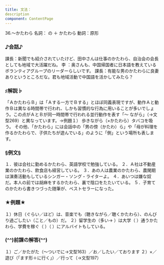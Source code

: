 ```yaml
---
title: 文法：
description
component: ContentPage
---
```



36.～かたわら
名詞： の ＋ かたわら 動詞：原形

### ♪会話♪
課長：新聞でも紹介されていたけど、田中さんは仕事のかたわら、自治会の会長としても地域で大活躍だね。 李 ：奥さんも、中国帰国者に日本語を教えているボランティアグループのリーダーらしいです。 課長：有能な男のかたわらに良妻ありというところだな。君も地域活動で中国語を活かしてみたら？

### ♯解説♭
「ＡかたわらＢ」は「Ａする一方でＢする」とほぼ同義表現ですが、動作Ａと動作Ｂは異なる時間帯で行われ、しかも習慣的な行為に用いることが多いでしょう。この点がＡとＢが同一時間帯で行われる並行動作を表す「～ ながら」（→文型269）と異なっています。→例題１）
歩きながら（×かたわら）タバコを吸う。 その他、「かたわら」には会話中の「男の傍（かたわ）ら」や「母が料理を作るかたわらで、子供たちが遊んでいる」のように「側」という場所も表します。

### §例文§
１．彼は会社に勤めるかたわら、英語学校で勉強している。
２．Ａ社は不動産業のかたわら、飲食店も経営している。
３．あの人は農業のかたわら、農閑期は演奏活動もしているシンガー・ソング・ライターよ。
４．あいつは嫌な奴だ。本人の前では胡麻をするかたわら、裏で陰口をたたいている。
５．子育てのかたわら書きつづった随筆が、ベストセラーになった。

### ★例題★
１）休日（ぐらい／ほど）は、音楽でも（聴きながら／聴くかたわら）、のんびり過ごしたい（こと／もの）だ。
２）留学生の（多い→ ）は大学（ ）通うかたわら、学費を稼ぐ（ ）（ ）にアルバイトもしている。

### (^^)前課の解答(^^)
１）ご／かたがた（～ついでに→文型163）／お／したい／ております
２）×／遊び（「ます形＋に行く」）／行って（→文型197）
